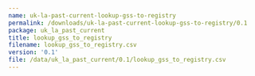 ```yaml
---
name: uk-la-past-current-lookup-gss-to-registry
permalink: /downloads/uk-la-past-current-lookup-gss-to-registry/0.1
package: uk_la_past_current
title: lookup_gss_to_registry
filename: lookup_gss_to_registry.csv
version: '0.1'
file: /data/uk_la_past_current/0.1/lookup_gss_to_registry.csv
---
```

